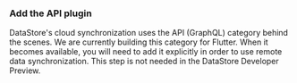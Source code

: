 ### Add the API plugin

DataStore's cloud synchronization uses the API (GraphQL) category behind the scenes. We are currently building this category for Flutter. When it becomes available, you will need to add it explicitly in order to use remote data synchronization. This step is not needed in the DataStore Developer Preview.
